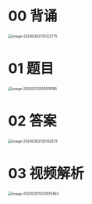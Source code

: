 # 00 背诵

<img src="https://cvp.oss-cn-shanghai.aliyuncs.com/picgo/202403021351870.png" alt="image-20240302135122775" style="zoom:50%;" />



# 01 题目

<img src="https://cvp.oss-cn-shanghai.aliyuncs.com/picgo/202402132055364.png" alt="image-20240213205518195" style="zoom: 50%;" />



# 02 答案

<img src="https://cvp.oss-cn-shanghai.aliyuncs.com/picgo/202403021351699.png" alt="image-20240302135142573" style="zoom:50%;" />



# 03 视频解析

<img src="https://cvp.oss-cn-shanghai.aliyuncs.com/picgo/202403012029304.png" alt="image-20240301202935463" style="zoom:50%;" />